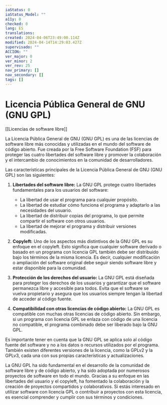```yaml
---
iaStatus: 0
iaStatus_Model: ""
a11y: 0
checked: 0
lang: ES
translations: 
created: 2024-04-06T23:49:00.114Z
modified: 2024-04-14T14:29:03.427Z
supervisado: ""
ACCION: ""
ver_major: 0
ver_minor: 2
ver_rev: 25
nav_primary: []
nav_secondary: []
tags: []
---
```

# Licencia Pública General de GNU (GNU GPL)

[[Licencias de software libre]]

La Licencia Pública General de GNU (GNU GPL) es una de las licencias de software libre más conocidas y utilizadas en el mundo del software de código abierto. Fue creada por la Free Software Foundation (FSF) para proteger las cuatro libertades del software libre y promover la colaboración y el intercambio de conocimientos en la comunidad de desarrolladores.

Las características principales de la Licencia Pública General de GNU (GNU GPL) son las siguientes:

1. **Libertades del software libre:** La GNU GPL protege cuatro libertades fundamentales para los usuarios del software:
    
    - La libertad de usar el programa para cualquier propósito.
    - La libertad de estudiar cómo funciona el programa y adaptarlo a las necesidades del usuario.
    - La libertad de distribuir copias del programa, lo que permite compartir el software con otros usuarios.
    - La libertad de mejorar el programa y distribuir versiones modificadas.
2. **Copyleft:** Uno de los aspectos más distintivos de la GNU GPL es su enfoque en el copyleft. Esto significa que cualquier software derivado o basado en un programa con licencia GPL también debe ser distribuido bajo los términos de la misma licencia. Es decir, cualquier modificación o ampliación del software original debe seguir siendo software libre y estar disponible para la comunidad.
    
3. **Protección de los derechos del usuario:** La GNU GPL está diseñada para proteger los derechos de los usuarios y garantizar que el software permanezca libre y accesible para todos. Evita que el software se vuelva propietario y asegura que los usuarios siempre tengan la libertad de acceder al código fuente.
    
4. **Compatibilidad con otras licencias de código abierto:** La GNU GPL es compatible con muchas otras licencias de código abierto. Sin embargo, si un programa con licencia GPL se enlaza con código de una licencia no compatible, el programa combinado debe ser liberado bajo la GNU GPL.
    

Es importante tener en cuenta que la GNU GPL se aplica solo al código fuente del software y no a los datos o recursos utilizados por el programa. También existen diferentes versiones de la licencia, como la GPLv2 y la GPLv3, cada una con sus propias características y actualizaciones.

La GNU GPL ha sido fundamental en el desarrollo de la comunidad de software libre y de código abierto, y ha sido adoptada por numerosos proyectos de software en todo el mundo. Gracias a su enfoque en las libertades del usuario y el copyleft, ha fomentado la colaboración y la creación de proyectos compartidos y colaborativos. Si estás interesado en utilizar software con licencia GPL o contribuir a proyectos con esta licencia, es esencial comprender y cumplir con sus términos y condiciones.